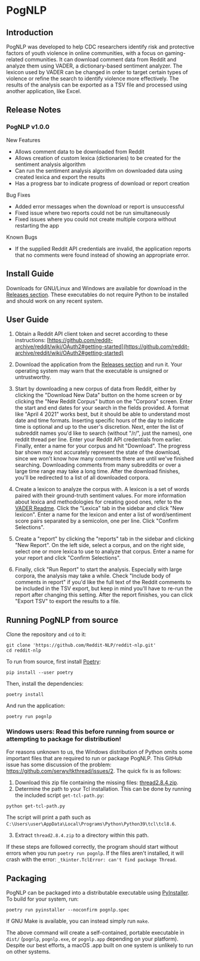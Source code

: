 # PogNLP

## Introduction

PogNLP was developed to help CDC researchers identify risk and protective factors of youth violence in online communities, with a focus on gaming-related communities. It can download comment data from Reddit and analyze them using VADER, a dictionary-based sentiment analyzer. The lexicon used by VADER can be changed in order to target certain types of violence or refine the search to identify violence more effectively. The results of the analysis can be exported as a TSV file and processed using another application, like Excel.

## Release Notes

### PogNLP v1.0.0
New Features

- Allows comment data to be downloaded from Reddit
- Allows creation of custom lexica (dictionaries) to be created for the sentiment analysis algorithm
- Can run the sentiment analysis algorithm on downloaded data using created lexica and export the results
- Has a progress bar to indicate progress of download or report creation

Bug Fixes

- Added error messages when the download or report is unsuccessful
- Fixed issue where two reports could not be run simultaneously
- Fixed issues where you could not create multiple corpora without restarting the app

Known Bugs

- If the supplied Reddit API credentials are invalid, the application reports that no comments were found instead of showing an appropriate error.

## Install Guide

Downloads for GNU/Linux and Windows are available for download in the [Releases section](https://github.com/Reddit-NLP/reddit-nlp/releases). These executables do not require Python to be installed and should work on any recent system.


## User Guide

1. Obtain a Reddit API client token and secret according to these instructions: [https://github.com/reddit-archive/reddit/wiki/OAuth2#getting-started](https://github.com/reddit-archive/reddit/wiki/OAuth2#getting-started)

2. Download the application from the [Releases section](https://github.com/Reddit-NLP/reddit-nlp/releases) and run it. Your operating system may warn that the executable is unsigned or untrustworthy.

3. Start by downloading a new corpus of data from Reddit, either by clicking the "Download New Data" button on the home screen or by clicking the "New Reddit Corpus" button on the "Corpora" screen. Enter the start and end dates for your search in the fields provided. A format like "April 4 2021" works best, but it should be able to understand most date and time formats. Inserting specific hours of the day to indicate time is optional and up to the user's discretion. Next, enter the list of subreddit names you'd like to search (without "/r/", just the names), one reddit thread per line. Enter your Reddit API credentials from earlier. Finally, enter a name for your corpus and hit "Download". The progress bar shown may not accurately represent the state of the download, since we won't know how many comments there are until we've finished searching. Downloading comments from many subreddits or over a large time range may take a long time. After the download finishes, you'll be redirected to a list of all downloaded corpora.

4. Create a lexicon to analyze the corpus with. A lexicon is a set of words paired with their ground-truth sentiment values. For more information about lexica and methodologies for creating good ones, refer to the [VADER Readme](https://github.com/cjhutto/vaderSentiment). Click the "Lexica" tab in the sidebar and click "New lexicon". Enter a name for the lexicon and enter a list of word/sentiment score pairs separated by a semicolon, one per line. Click "Confirm Selections".

5. Create a "report" by clicking the "reports" tab in the sidebar and clicking "New Report". On the left side, select a corpus, and on the right side, select one or more lexica to use to analyze that corpus. Enter a name for your report and click "Confirm Selections".

6. Finally, click "Run Report" to start the analysis. Especially with large corpora, the analysis may take a while. Check "Include body of comments in report" if you'd like the full text of the Reddit comments to be included in the TSV export, but keep in mind you'll have to re-run the report after changing this setting. After the report finishes, you can click "Export TSV" to export the results to a file.

## Running PogNLP from source

Clone the repository and `cd` to it:

```
git clone 'https://github.com/Reddit-NLP/reddit-nlp.git'
cd reddit-nlp
```

To run from source, first install [Poetry](https://python-poetry.org/):

```
pip install --user poetry
```

Then, install the dependencies:

```
poetry install
```

And run the application:

```
poetry run pognlp
```

### Windows users: Read this before running from source or attempting to package for distribution!

For reasons unknown to us, the Windows distribution of Python omits some important files that are required to run or package PogNLP. This GitHub issue has some discussion of the problem: https://github.com/serwy/tkthread/issues/2. The quick fix is as follows:

1. Download this zip file containing the missing files: [thread2.8.4.zip](https://github.com/serwy/tkthread/files/4258625/thread2.8.4.zip).
2. Determine the path to your Tcl installation. This can be done by running the included script `get-tcl-path.py`:

```
python get-tcl-path.py
```

The script will print a path such as `C:\Users\user\AppData\Local\Programs\Python\Python39\tcl\tcl8.6`.

3. Extract `thread2.8.4.zip` to a directory within this path.

If these steps are followed correctly, the program should start without errors when you run `poetry run pognlp`. If the files aren't installed, it will crash with the error: `_tkinter.TclError: can't find package Thread`.

## Packaging

PogNLP can be packaged into a distributable executable using [PyInstaller](https://www.pyinstaller.org/). To build for your system, run:

```
poetry run pyinstaller --noconfirm pognlp.spec
```

If GNU Make is available, you can instead simply run `make`.

The above command will create a self-contained, portable executable in `dist/` (`pognlp`, `pognlp.exe`, or `pognlp.app` depending on your platform). Despite our best efforts, a macOS .app built on one system is unlikely to run on other systems.
